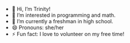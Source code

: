 - 👋 Hi, I’m Trinity!
- 👀 I’m interested in programming and math.
- 🌱 I’m currently a freshman in high school.
- 😄 Pronouns: she/her
- ⚡ Fun fact: I love to volunteer on my free time!

<!---
trinity2028/trinity2028 is a ✨ special ✨ repository because its `README.md` (this file) appears on your GitHub profile.
You can click the Preview link to take a look at your changes.
--->
